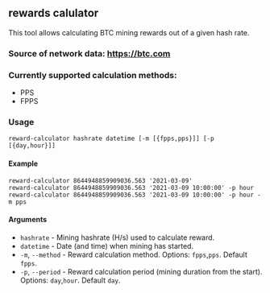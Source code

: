## rewards calulator

This tool allows calculating BTC mining rewards out of a given hash rate.

### Source of network data: https://btc.com

### Currently supported calculation methods:
- PPS
- FPPS

### Usage

```
reward-calculator hashrate datetime [-m [{fpps,pps}]] [-p [{day,hour}]]
```

#### Example

```
reward-calculator 8644948859909036.563 '2021-03-09'
reward-calculator 8644948859909036.563 '2021-03-09 10:00:00' -p hour
reward-calculator 8644948859909036.563 '2021-03-09 10:00:00' -p hour -m pps
```

#### Arguments

- `hashrate` - Mining hashrate (H/s) used to calculate reward.
- `datetime` - Date (and time) when mining has started.
- `-m`, `--method` - Reward calculation method. Options: `fpps`,`pps`. Default `fpps`.
- `-p`, `--period` - Reward calculation period (mining duration from the start). Options: `day`,`hour`. Default `day`.
